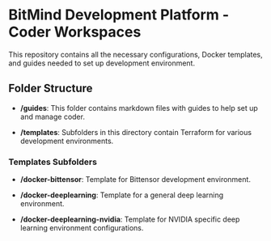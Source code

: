 # BitMind Development Platform - Coder Workspaces

This repository contains all the necessary configurations, Docker templates, and guides needed to set up development environment.

## Folder Structure

- **/guides**: This folder contains markdown files with guides to help set up and manage coder.

- **/templates**: Subfolders in this directory contain Terraform for various development environments.

### Templates Subfolders

- **/docker-bittensor**: Template for Bittensor development environment.
  
- **/docker-deeplearning**: Template for a general deep learning environment.

- **/docker-deeplearning-nvidia**: Template for NVIDIA specific deep learning environment configurations.
